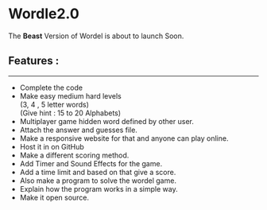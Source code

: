 # Wordle2.0

The __Beast__ Version of Wordel is about to launch Soon.

## Features :
***
* Complete the code</br>
* Make easy medium hard levels</br>
 (3, 4 , 5 letter words)</br>
 (Give hint : 15 to 20 Alphabets)</br>
* Multiplayer game hidden word defined by other user.</br>
* Attach the answer and guesses file.</br>
* Make a responsive website for that and anyone can play online.</br>
* Host it in on GitHub</br>
* Make a different scoring method.</br>
* Add Timer and Sound Effects for the game.</br>
* Add a time limit and based on that give a score.</br>
* Also make a program to solve the wordel game.</br>
* Explain how the program works in a simple way.</br>
* Make it open source.</br>
